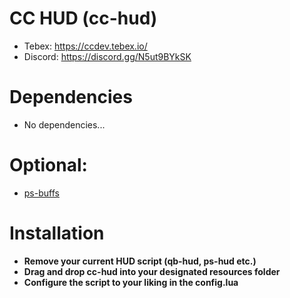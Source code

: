 # CC HUD (cc-hud)
* Tebex: https://ccdev.tebex.io/
* Discord: https://discord.gg/N5ut9BYkSK

# Dependencies
* No dependencies...

# Optional:
* [ps-buffs](https://github.com/Project-Sloth/ps-buffs)

# Installation
* **Remove your current HUD script (qb-hud, ps-hud etc.)**
* **Drag and drop cc-hud into your designated resources folder**
* **Configure the script to your liking in the config.lua**